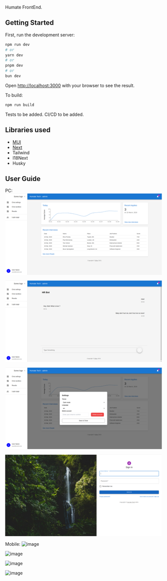 Humate FrontEnd.

## Getting Started

First, run the development server:

```bash
npm run dev
# or
yarn dev
# or
pnpm dev
# or
bun dev
```

Open [http://localhost:3000](http://localhost:3000) with your browser to see the result.

To build:

```bash
npm run build
```

Tests to be added. CI/CD to be added.

## Libraries used

- [MUI](https://mui.com/material-ui/react-dialog/)
- [Next](https://nextjs.org/docs/)
- Tailwind
- I18Next
- Husky

## User Guide
PC:
![Alt text](public/images/mainFrame.png)

![Alt text](public/images/chatFrame.png)

![Alt text](public/images/settingsFrame.png)

![Alt text](public/images/loginFrame.png)

Mobile:
![image](https://github.com/nickmatsnev/humate-fe/assets/36966491/f67723b7-792e-4856-8b98-c41367bea9e8)

![image](https://github.com/nickmatsnev/humate-fe/assets/36966491/00e8683c-e4bd-4269-abc8-b67362b644c5)

![image](https://github.com/nickmatsnev/humate-fe/assets/36966491/dd24178d-ea75-407e-8f44-9865d519a340)

![image](https://github.com/nickmatsnev/humate-fe/assets/36966491/638ebfa8-fe88-4f0f-acec-4cbe64747995)


